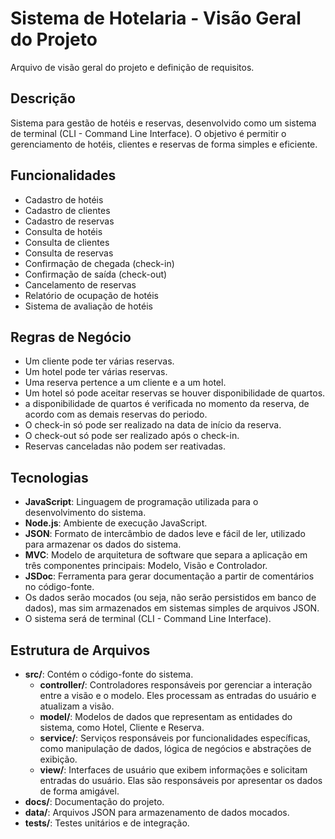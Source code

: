 # Sistema de Hotelaria - Visão Geral do Projeto

Arquivo de visão geral do projeto e definição de requisitos.

## Descrição
Sistema para gestão de hotéis e reservas, desenvolvido como um sistema de terminal (CLI - Command Line Interface). O objetivo é permitir o gerenciamento de hotéis, clientes e reservas de forma simples e eficiente.

## Funcionalidades
- Cadastro de hotéis
- Cadastro de clientes
- Cadastro de reservas
- Consulta de hotéis
- Consulta de clientes
- Consulta de reservas
- Confirmação de chegada (check-in)
- Confirmação de saída (check-out)
- Cancelamento de reservas
- Relatório de ocupação de hotéis
- Sistema de avaliação de hotéis

## Regras de Negócio
- Um cliente pode ter várias reservas.
- Um hotel pode ter várias reservas.
- Uma reserva pertence a um cliente e a um hotel.
- Um hotel só pode aceitar reservas se houver disponibilidade de quartos.
- a disponibilidade de quartos é verificada no momento da reserva, de acordo com as demais reservas do periodo.
- O check-in só pode ser realizado na data de início da reserva.
- O check-out só pode ser realizado após o check-in.
- Reservas canceladas não podem ser reativadas.

## Tecnologias
- **JavaScript**: Linguagem de programação utilizada para o desenvolvimento do sistema.
- **Node.js**: Ambiente de execução JavaScript.
- **JSON**: Formato de intercâmbio de dados leve e fácil de ler, utilizado para armazenar os dados do sistema.
- **MVC**: Modelo de arquitetura de software que separa a aplicação em três componentes principais: Modelo, Visão e Controlador.
- **JSDoc**: Ferramenta para gerar documentação a partir de comentários no código-fonte.
- Os dados serão mocados (ou seja, não serão persistidos em banco de dados), mas sim armazenados em sistemas simples de arquivos JSON.
- O sistema será de terminal (CLI - Command Line Interface).

## Estrutura de Arquivos
- **src/**: Contém o código-fonte do sistema.
  - **controller/**: Controladores responsáveis por gerenciar a interação entre a visão e o modelo. Eles processam as entradas do usuário e atualizam a visão. 
  - **model/**: Modelos de dados que representam as entidades do sistema, como Hotel, Cliente e Reserva.
  - **service/**: Serviços responsáveis por funcionalidades específicas, como manipulação de dados, lógica de negócios e abstrações de exibição.
  - **view/**: Interfaces de usuário que exibem informações e solicitam entradas do usuário. Elas são responsáveis por apresentar os dados de forma amigável.
- **docs/**: Documentação do projeto.
- **data/**: Arquivos JSON para armazenamento de dados mocados.
- **tests/**: Testes unitários e de integração.